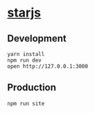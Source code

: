 # [starjs](http://starjs.ooo)

## Development

```
yarn install
npm run dev
open http://127.0.0.1:3000
```

## Production

```
npm run site
```
